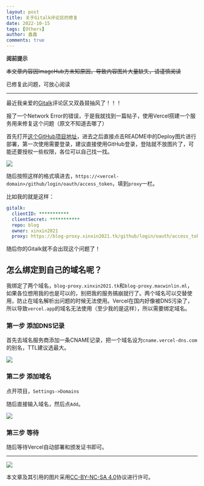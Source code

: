 ```yaml
---
layout: post
title: 关于Gitalk评论区的修复
date: 2022-10-15
tags: [Others]
author: 鑫鑫
comments: true
---
```


**阅前提示**

~~本文章内容因ImageHub方未知原因，导致内容图片大量缺失，请谨慎阅读~~

已修复此问题，可放心阅读

---

最近我亲爱的[Gitalk](/goto?link=https://gitalk.github.io)评论区又双叒叕抽风了！！！

报了一个Network Error的错误，于是我就找到一篇帖子，使用Vercel搭建一个服务用来修复这个问题（原文不知道去哪了）

首先打开[这个GitHub项目地址](/goto?link=https://github.com/caibingcheng/proxy-vercel)，进去之后直接点击README中的Deploy图片进行部署，第一次使用需要登录，建议直接使用GitHub登录，登陆就不放图片了，可能还要授权一些权限，各位可以自己找一找。

![](https://s1.imagehub.cc/images/2022/12/21/94e24b1c6066cacb6ac5873a3afd3f3e.png)

随后按照这样的格式填进去，`https://<vercel-domain>/github/login/oauth/access_token`，填到`proxy`一栏。

比如我的就是这样：

```yaml
gitalk:
  clientID: ***********
  clientSecret: ***********
  repo: blog
  owner: xinxin2021
  proxy: https://blog-proxy.xinxin2021.tk/github/login/oauth/access_token
```

随后你的Gitalk就不会出现这个问题了！

## 怎么绑定到自己的域名呢？

我绑定了两个域名，`blog-proxy.xinxin2021.tk`和`blog-proxy.macwinlin.ml`，如果各位想用我的也是可以的，别把我的服务搞崩就行了。两个域名可以交替使用，防止在域名解析出问题的时候无法使用。Vercel在国内好像被DNS污染了，所以导致`vercel.app`的域名无法使用（至少我的是这样），所以需要绑定域名。

### 第一步 添加DNS记录

首先去域名服务商添加一条CNAME记录，把一个域名设为`cname.vercel-dns.com`的别名，TTL建议选最大。

![](https://s1.imagehub.cc/images/2022/12/21/6722e5a664a869d4fcce074ec6b0c5e7.png)

### 第二步 添加域名

点开项目，`Settings->Domains`

随后直接输入域名，然后点`Add`。

![](https://s1.imagehub.cc/images/2022/12/21/56407bc5110d6500b853ce9f23cc5503.png)

### 第三步 等待

随后等待Vercel自动部署和颁发证书即可。

---

![](https://licensebuttons.net/l/by-nc-sa/3.0/88x31.png)

本文章及其引用的图片采用[CC-BY-NC-SA 4.0](/goto?link=https://creativecommons.org/licenses/by-nc-sa/4.0/)协议进行许可。
